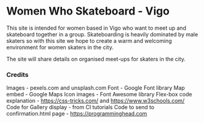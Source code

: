 # Women Who Skateboard - Vigo

This site is intended for women based in Vigo who want to meet up and skateboard together in a group.
Skateboarding is heavily dominated by male skaters so with this site we hope to create a warm and welcoming environment for women skaters in the city.

The site will share details on organised meet-ups for skaters in the city.

### Credits

Images - pexels.com and unsplash.com
Font - Google Font library
Map embed - Google Maps
Icon images - Font Awesome library
Flex-box code explanation - https://css-tricks.com/ and https://www.w3schools.com/
Code for Gallery display - from CI tutorials
Code to send to confirmation.html page - https://programminghead.com
